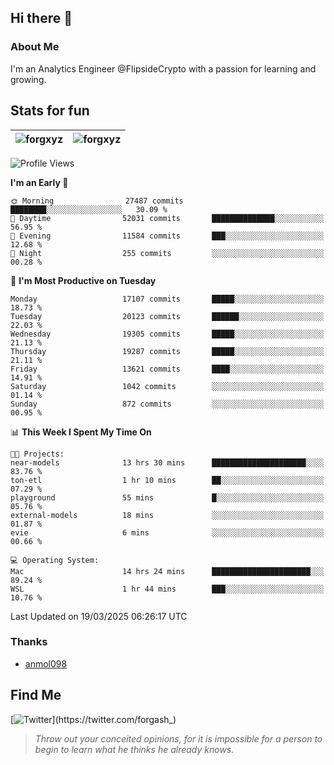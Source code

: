 ## Hi there 👋

### About Me

I'm an Analytics Engineer @FlipsideCrypto with a passion for learning and growing.
  
## Stats for fun

| <img align="center" src="https://github-readme-streak-stats.herokuapp.com/?user=forgxyz&theme=tokyonight" alt="forgxyz" /> | <img align="center" src="https://github-readme-stats.vercel.app/api?username=forgxyz&theme=tokyonight&show_icons=true" alt="forgxyz" /> |
| ------------- |------------- |


<!--START_SECTION:waka-->
![Profile Views](http://img.shields.io/badge/Profile%20Views-1-blue)

**I'm an Early 🐤** 

```text
🌞 Morning                27487 commits       ████████░░░░░░░░░░░░░░░░░   30.09 % 
🌆 Daytime                52031 commits       ██████████████░░░░░░░░░░░   56.95 % 
🌃 Evening                11584 commits       ███░░░░░░░░░░░░░░░░░░░░░░   12.68 % 
🌙 Night                  255 commits         ░░░░░░░░░░░░░░░░░░░░░░░░░   00.28 % 
```
📅 **I'm Most Productive on Tuesday** 

```text
Monday                   17107 commits       █████░░░░░░░░░░░░░░░░░░░░   18.73 % 
Tuesday                  20123 commits       ██████░░░░░░░░░░░░░░░░░░░   22.03 % 
Wednesday                19305 commits       █████░░░░░░░░░░░░░░░░░░░░   21.13 % 
Thursday                 19287 commits       █████░░░░░░░░░░░░░░░░░░░░   21.11 % 
Friday                   13621 commits       ████░░░░░░░░░░░░░░░░░░░░░   14.91 % 
Saturday                 1042 commits        ░░░░░░░░░░░░░░░░░░░░░░░░░   01.14 % 
Sunday                   872 commits         ░░░░░░░░░░░░░░░░░░░░░░░░░   00.95 % 
```


📊 **This Week I Spent My Time On** 

```text
🐱‍💻 Projects: 
near-models              13 hrs 30 mins      █████████████████████░░░░   83.76 % 
ton-etl                  1 hr 10 mins        ██░░░░░░░░░░░░░░░░░░░░░░░   07.29 % 
playground               55 mins             █░░░░░░░░░░░░░░░░░░░░░░░░   05.76 % 
external-models          18 mins             ░░░░░░░░░░░░░░░░░░░░░░░░░   01.87 % 
evie                     6 mins              ░░░░░░░░░░░░░░░░░░░░░░░░░   00.66 % 

💻 Operating System: 
Mac                      14 hrs 24 mins      ██████████████████████░░░   89.24 % 
WSL                      1 hr 44 mins        ███░░░░░░░░░░░░░░░░░░░░░░   10.76 % 
```


 Last Updated on 19/03/2025 06:26:17 UTC
<!--END_SECTION:waka-->

### Thanks
 - [anmol098](https://github.com/anmol098/waka-readme-stats/)
  
## Find Me
[![Twitter](https://img.shields.io/twitter/url/https/twitter.com/forgash_.svg?style=social&label=Follow%20%40forgash_)](https://twitter.com/forgash_)


> *Throw out your conceited opinions, for it is impossible for a person to begin to learn what he thinks he already knows.* 
